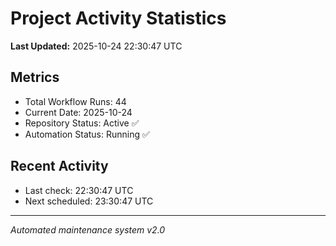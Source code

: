 # Project Activity Statistics

**Last Updated:** 2025-10-24 22:30:47 UTC

## Metrics
- Total Workflow Runs: 44
- Current Date: 2025-10-24
- Repository Status: Active ✅
- Automation Status: Running ✅

## Recent Activity
- Last check: 22:30:47 UTC
- Next scheduled: 23:30:47 UTC

---
*Automated maintenance system v2.0*
